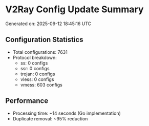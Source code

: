 # V2Ray Config Update Summary
Generated on: 2025-09-12 18:45:16 UTC

## Configuration Statistics
- Total configurations: 7631
- Protocol breakdown:
  - ss: 0 configs
  - ssr: 0 configs
  - trojan: 0 configs
  - vless: 0 configs
  - vmess: 603 configs

## Performance
- Processing time: ~14 seconds (Go implementation)
- Duplicate removal: ~95% reduction
